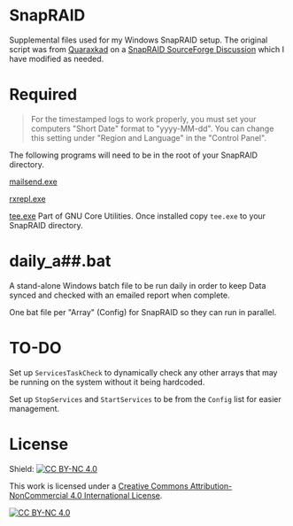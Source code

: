 # SnapRAID
Supplemental files used for my Windows SnapRAID setup.
The original script was from [Quaraxkad](https://sourceforge.net/u/quaraxkad/profile/) on a [SnapRAID SourceForge Discussion](https://sourceforge.net/p/snapraid/discussion/1677233/thread/c7ec47b8/#575f) which I have modified as needed.

# Required
> For the timestamped logs to work properly, you must set your computers "Short Date" format to "yyyy-MM-dd". You can change this setting under "Region and Language" in the "Control Panel".

The following programs will need to be in the root of your SnapRAID directory.

[mailsend.exe](https://github.com/muquit/mailsend)

[rxrepl.exe](https://sites.google.com/site/regexreplace/)

[tee.exe](https://gnuwin32.sourceforge.net/packages/coreutils.htm) Part of GNU Core Utilities. Once installed copy `tee.exe` to your SnapRAID directory.


# daily_a##.bat
A stand-alone Windows batch file to be run daily in order to keep Data synced and checked with an emailed report when complete.

One bat file per "Array" (Config) for SnapRAID so they can run in parallel.

# TO-DO
Set up `ServicesTaskCheck` to dynamically check any other arrays that may be running on the system without it being hardcoded.

Set up `StopServices` and `StartServices` to be from the `Config` list for easier management.

# License
Shield: [![CC BY-NC 4.0][cc-by-nc-shield]][cc-by-nc]

This work is licensed under a
[Creative Commons Attribution-NonCommercial 4.0 International License][cc-by-nc].

[![CC BY-NC 4.0][cc-by-nc-image]][cc-by-nc]

[cc-by-nc]: https://creativecommons.org/licenses/by-nc/4.0/
[cc-by-nc-image]: https://licensebuttons.net/l/by-nc/4.0/88x31.png
[cc-by-nc-shield]: https://img.shields.io/badge/License-CC%20BY--NC%204.0-lightgrey.svg
